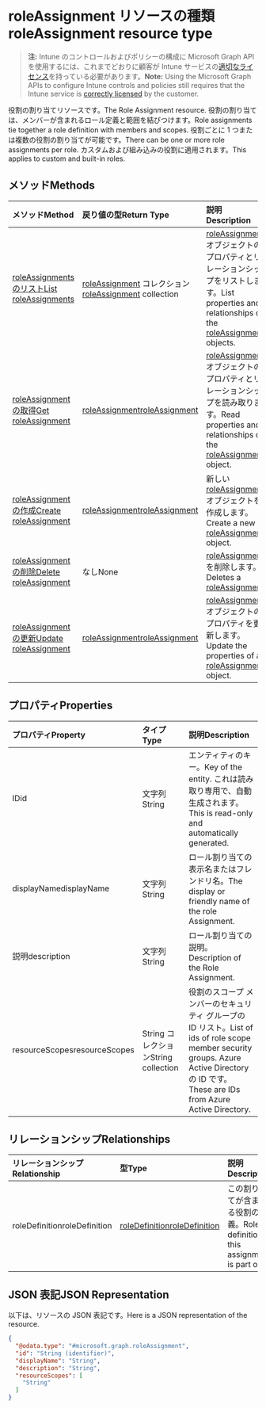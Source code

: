 # <a name="roleassignment-resource-type"></a><span data-ttu-id="06526-101">roleAssignment リソースの種類</span><span class="sxs-lookup"><span data-stu-id="06526-101">roleAssignment resource type</span></span>

> <span data-ttu-id="06526-102">**注:** Intune のコントロールおよびポリシーの構成に Microsoft Graph API を使用するには、これまでどおりに顧客が Intune サービスの[適切なライセンス](https://go.microsoft.com/fwlink/?linkid=839381)を持っている必要があります。</span><span class="sxs-lookup"><span data-stu-id="06526-102">**Note:** Using the Microsoft Graph APIs to configure Intune controls and policies still requires that the Intune service is [correctly licensed](https://go.microsoft.com/fwlink/?linkid=839381) by the customer.</span></span>

<span data-ttu-id="06526-103">役割の割り当てリソースです。</span><span class="sxs-lookup"><span data-stu-id="06526-103">The Role Assignment resource.</span></span> <span data-ttu-id="06526-104">役割の割り当ては、メンバーが含まれるロール定義と範囲を結びつけます。</span><span class="sxs-lookup"><span data-stu-id="06526-104">Role assignments tie together a role definition with members and scopes.</span></span> <span data-ttu-id="06526-105">役割ごとに 1 つまたは複数の役割の割り当てが可能です。</span><span class="sxs-lookup"><span data-stu-id="06526-105">There can be one or more role assignments per role.</span></span> <span data-ttu-id="06526-106">カスタムおよび組み込みの役割に適用されます。</span><span class="sxs-lookup"><span data-stu-id="06526-106">This applies to custom and built-in roles.</span></span>
## <a name="methods"></a><span data-ttu-id="06526-107">メソッド</span><span class="sxs-lookup"><span data-stu-id="06526-107">Methods</span></span>
|<span data-ttu-id="06526-108">メソッド</span><span class="sxs-lookup"><span data-stu-id="06526-108">Method</span></span>|<span data-ttu-id="06526-109">戻り値の型</span><span class="sxs-lookup"><span data-stu-id="06526-109">Return Type</span></span>|<span data-ttu-id="06526-110">説明</span><span class="sxs-lookup"><span data-stu-id="06526-110">Description</span></span>|
|:---|:---|:---|
|[<span data-ttu-id="06526-111">roleAssignments のリスト</span><span class="sxs-lookup"><span data-stu-id="06526-111">List roleAssignments</span></span>](../api/intune_rbac_roleassignment_list.md)|<span data-ttu-id="06526-112">[roleAssignment](../resources/intune_rbac_roleassignment.md) コレクション</span><span class="sxs-lookup"><span data-stu-id="06526-112">[roleAssignment](../resources/intune_rbac_roleassignment.md) collection</span></span>|<span data-ttu-id="06526-113">[roleAssignment](../resources/intune_rbac_roleassignment.md) オブジェクトのプロパティとリレーションシップをリストします。</span><span class="sxs-lookup"><span data-stu-id="06526-113">List properties and relationships of the [roleAssignment](../resources/intune_rbac_roleassignment.md) objects.</span></span>|
|[<span data-ttu-id="06526-114">roleAssignment の取得</span><span class="sxs-lookup"><span data-stu-id="06526-114">Get roleAssignment</span></span>](../api/intune_rbac_roleassignment_get.md)|[<span data-ttu-id="06526-115">roleAssignment</span><span class="sxs-lookup"><span data-stu-id="06526-115">roleAssignment</span></span>](../resources/intune_rbac_roleassignment.md)|<span data-ttu-id="06526-116">[roleAssignment](../resources/intune_rbac_roleassignment.md) オブジェクトのプロパティとリレーションシップを読み取ります。</span><span class="sxs-lookup"><span data-stu-id="06526-116">Read properties and relationships of the [roleAssignment](../resources/intune_rbac_roleassignment.md) object.</span></span>|
|[<span data-ttu-id="06526-117">roleAssignment の作成</span><span class="sxs-lookup"><span data-stu-id="06526-117">Create roleAssignment</span></span>](../api/intune_rbac_roleassignment_create.md)|[<span data-ttu-id="06526-118">roleAssignment</span><span class="sxs-lookup"><span data-stu-id="06526-118">roleAssignment</span></span>](../resources/intune_rbac_roleassignment.md)|<span data-ttu-id="06526-119">新しい [roleAssignment](../resources/intune_rbac_roleassignment.md) オブジェクトを作成します。</span><span class="sxs-lookup"><span data-stu-id="06526-119">Create a new [roleAssignment](../resources/intune_rbac_roleassignment.md) object.</span></span>|
|[<span data-ttu-id="06526-120">roleAssignment の削除</span><span class="sxs-lookup"><span data-stu-id="06526-120">Delete roleAssignment</span></span>](../api/intune_rbac_roleassignment_delete.md)|<span data-ttu-id="06526-121">なし</span><span class="sxs-lookup"><span data-stu-id="06526-121">None</span></span>|<span data-ttu-id="06526-122">[roleAssignment](../resources/intune_rbac_roleassignment.md) を削除します。</span><span class="sxs-lookup"><span data-stu-id="06526-122">Deletes a [roleAssignment](../resources/intune_rbac_roleassignment.md).</span></span>|
|[<span data-ttu-id="06526-123">roleAssignment の更新</span><span class="sxs-lookup"><span data-stu-id="06526-123">Update roleAssignment</span></span>](../api/intune_rbac_roleassignment_update.md)|[<span data-ttu-id="06526-124">roleAssignment</span><span class="sxs-lookup"><span data-stu-id="06526-124">roleAssignment</span></span>](../resources/intune_rbac_roleassignment.md)|<span data-ttu-id="06526-125">[roleAssignment](../resources/intune_rbac_roleassignment.md) オブジェクトのプロパティを更新します。</span><span class="sxs-lookup"><span data-stu-id="06526-125">Update the properties of a [roleAssignment](../resources/intune_rbac_roleassignment.md) object.</span></span>|

## <a name="properties"></a><span data-ttu-id="06526-126">プロパティ</span><span class="sxs-lookup"><span data-stu-id="06526-126">Properties</span></span>
|<span data-ttu-id="06526-127">プロパティ</span><span class="sxs-lookup"><span data-stu-id="06526-127">Property</span></span>|<span data-ttu-id="06526-128">タイプ</span><span class="sxs-lookup"><span data-stu-id="06526-128">Type</span></span>|<span data-ttu-id="06526-129">説明</span><span class="sxs-lookup"><span data-stu-id="06526-129">Description</span></span>|
|:---|:---|:---|
|<span data-ttu-id="06526-130">ID</span><span class="sxs-lookup"><span data-stu-id="06526-130">id</span></span>|<span data-ttu-id="06526-131">文字列</span><span class="sxs-lookup"><span data-stu-id="06526-131">String</span></span>|<span data-ttu-id="06526-132">エンティティのキー。</span><span class="sxs-lookup"><span data-stu-id="06526-132">Key of the entity.</span></span> <span data-ttu-id="06526-133">これは読み取り専用で、自動生成されます。</span><span class="sxs-lookup"><span data-stu-id="06526-133">This is read-only and automatically generated.</span></span>|
|<span data-ttu-id="06526-134">displayName</span><span class="sxs-lookup"><span data-stu-id="06526-134">displayName</span></span>|<span data-ttu-id="06526-135">文字列</span><span class="sxs-lookup"><span data-stu-id="06526-135">String</span></span>|<span data-ttu-id="06526-136">ロール割り当ての表示名またはフレンドリ名。</span><span class="sxs-lookup"><span data-stu-id="06526-136">The display or friendly name of the role Assignment.</span></span>|
|<span data-ttu-id="06526-137">説明</span><span class="sxs-lookup"><span data-stu-id="06526-137">description</span></span>|<span data-ttu-id="06526-138">文字列</span><span class="sxs-lookup"><span data-stu-id="06526-138">String</span></span>|<span data-ttu-id="06526-139">ロール割り当ての説明。</span><span class="sxs-lookup"><span data-stu-id="06526-139">Description of the Role Assignment.</span></span>|
|<span data-ttu-id="06526-140">resourceScopes</span><span class="sxs-lookup"><span data-stu-id="06526-140">resourceScopes</span></span>|<span data-ttu-id="06526-141">String コレクション</span><span class="sxs-lookup"><span data-stu-id="06526-141">String collection</span></span>|<span data-ttu-id="06526-142">役割のスコープ メンバーのセキュリティ グループの ID リスト。</span><span class="sxs-lookup"><span data-stu-id="06526-142">List of ids of role scope member security groups.</span></span>  <span data-ttu-id="06526-143">Azure Active Directory の ID です。</span><span class="sxs-lookup"><span data-stu-id="06526-143">These are IDs from Azure Active Directory.</span></span>|

## <a name="relationships"></a><span data-ttu-id="06526-144">リレーションシップ</span><span class="sxs-lookup"><span data-stu-id="06526-144">Relationships</span></span>
|<span data-ttu-id="06526-145">リレーションシップ</span><span class="sxs-lookup"><span data-stu-id="06526-145">Relationship</span></span>|<span data-ttu-id="06526-146">型</span><span class="sxs-lookup"><span data-stu-id="06526-146">Type</span></span>|<span data-ttu-id="06526-147">説明</span><span class="sxs-lookup"><span data-stu-id="06526-147">Description</span></span>|
|:---|:---|:---|
|<span data-ttu-id="06526-148">roleDefinition</span><span class="sxs-lookup"><span data-stu-id="06526-148">roleDefinition</span></span>|[<span data-ttu-id="06526-149">roleDefinition</span><span class="sxs-lookup"><span data-stu-id="06526-149">roleDefinition</span></span>](../resources/intune_rbac_roledefinition.md)|<span data-ttu-id="06526-150">この割り当てが含まれる役割の定義。</span><span class="sxs-lookup"><span data-stu-id="06526-150">Role definition this assignment is part of.</span></span>|

## <a name="json-representation"></a><span data-ttu-id="06526-151">JSON 表記</span><span class="sxs-lookup"><span data-stu-id="06526-151">JSON Representation</span></span>
<span data-ttu-id="06526-152">以下は、リソースの JSON 表記です。</span><span class="sxs-lookup"><span data-stu-id="06526-152">Here is a JSON representation of the resource.</span></span>
<!--{
  "blockType": "resource",
  "baseType": "microsoft.graph.entity",
  "keyProperty": "id",
  "@odata.type": "microsoft.graph.roleAssignment"
}-->
``` json
{
  "@odata.type": "#microsoft.graph.roleAssignment",
  "id": "String (identifier)",
  "displayName": "String",
  "description": "String",
  "resourceScopes": [
    "String"
  ]
}
```








